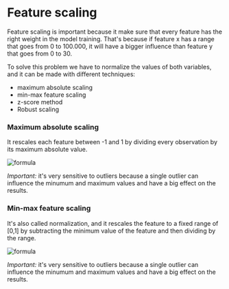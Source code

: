 # Feature scaling

Feature scaling is important because it make sure that every feature has the right weight in the model training. That's because if feature x has a range that goes from 0 to 100.000, it will have a bigger influence than feature y that goes from 0 to 30.

To solve this problem we have to normalize the values of both variables, and it can be made with different techniques:
- maximum absolute scaling
- min-max feature scaling
- z-score method
- Robust scaling


### Maximum absolute scaling

It rescales each feature between -1 and 1 by dividing every observation by its maximum absolute value.

![formula](https://miro.medium.com/v2/resize:fit:466/format:webp/1*qa_W9JzNscAXpTtc44yhow.png)

*Important:* it's very sensitive to outliers because a single outlier can influence the minumum and maximum values and have a big effect on the results.

### Min-max feature scaling
It's also called normalization, and it rescales the feature to a fixed range of [0,1] by subtracting the minimum value of the feature and then dividing by the range.

![formula](https://miro.medium.com/v2/resize:fit:480/format:webp/1*wJqdWdLdjBJqGbaDRWVZnQ.png)

*Important:* it's very sensitive to outliers because a single outlier can influence the minumum and maximum values and have a big effect on the results.

